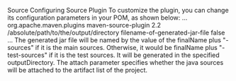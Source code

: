 

Source Configuring Source Plugin
To customize the plugin, you can change its configuration parameters in your POM, as shown below:
<project>
  ...
  <build>
    <plugins>
      <plugin>
        <groupId>org.apache.maven.plugins</groupId>
        <artifactId>maven-source-plugin</artifactId>
        <version>2.2</version>
        <configuration>
          <outputDirectory>/absolute/path/to/the/output/directory</outputDirectory>
          <finalName>filename-of-generated-jar-file</finalName>
          <attach>false</attach>
        </configuration>
      </plugin>
    </plugins>
  </build>
  ...
</project>
The generated jar file will be named by the value of the finalName plus "-sources" if it is the main sources. Otherwise, it would be finalName plus "-test-sources" if it is the test sources. It will be generated in the specified outputDirectory. The attach parameter specifies whether the java sources will be attached to the artifact list of the project.
